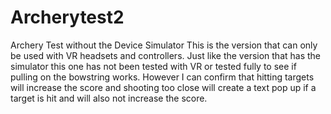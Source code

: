 # Archerytest2
Archery Test without the Device Simulator
This is the version that can only be used with VR headsets and controllers. Just like the version that has the simulator this one has not been tested with VR or tested fully to see if pulling on the bowstring works. However I can confirm that hitting targets will increase the score and shooting too close will create a text pop up if a target is hit and will also not increase the score.
